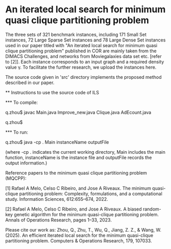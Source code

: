 # An iterated local search for minimum quasi clique partitioning problem

The three sets of 321 benchmark instances, including 171 Small Set instances, 72 Large Sparse Set instances and 78 Large Dense Set instances used in our paper titled with "An iterated local search for minimum quasi clique partitioning problem" published in COR are mainly taken from the DIMACS Challenges, and networks from Moviegalaxies data set etc. [refer to [2]]. Each instance corresponds to an input graph and a required density value γ. To facilitate the further research, we upload the instances here.

The source code given in 'src' directory implements the proposed method described in our paper.

** Instructions to use the source code of ILS

*** To compile:

q.zhou$ javac Main.java Improve_new.java Clique.java AdEcount.java

q.zhou$

*** To run:

q.zhou$ java -cp . Main instanceName outputFile

(where -cp . indicates the current working directory, Main includes the main function, instanceName is the instance file and outputFile records the output information.)

Reference papers to the minimum quasi clique partitioning problem (MQCPP):

[1] Rafael A Melo, Celso C Ribeiro, and Jose A Riveaux. The minimum quasi-clique partitioning problem: Complexity, formulations, and a computational study. Information Sciences, 612:655–674, 2022.

[2] Rafael A Melo, Celso C Ribeiro, and Jose A Riveaux. A biased random-key genetic algorithm for the minimum quasi-clique partitioning problem. Annals of Operations Research, pages 1–33, 2023.

Please cite our work as: Zhou, Q., Zhu, T., Wu, Q., Jiang, Z. Z., & Wang, W. (2025). An efficient iterated local search for the minimum quasi-clique partitioning problem. Computers & Operations Research, 179, 107033.
